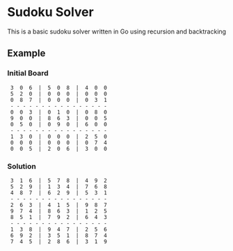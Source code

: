 # Sudoku Solver
This is a basic sudoku solver written in Go using recursion and backtracking

## Example

### Initial Board

```
 3  0  6  |  5  0  8  |  4  0  0 
 5  2  0  |  0  0  0  |  0  0  0 
 0  8  7  |  0  0  0  |  0  3  1 
 - - - - - - - - - - - - - - - -
 0  0  3  |  0  1  0  |  0  8  0 
 9  0  0  |  8  6  3  |  0  0  5 
 0  5  0  |  0  9  0  |  6  0  0 
 - - - - - - - - - - - - - - - -
 1  3  0  |  0  0  0  |  2  5  0 
 0  0  0  |  0  0  0  |  0  7  4 
 0  0  5  |  2  0  6  |  3  0  0
```

### Solution
```
 3  1  6  |  5  7  8  |  4  9  2 
 5  2  9  |  1  3  4  |  7  6  8 
 4  8  7  |  6  2  9  |  5  3  1 
 - - - - - - - - - - - - - - - -
 2  6  3  |  4  1  5  |  9  8  7 
 9  7  4  |  8  6  3  |  1  2  5 
 8  5  1  |  7  9  2  |  6  4  3 
 - - - - - - - - - - - - - - - -
 1  3  8  |  9  4  7  |  2  5  6 
 6  9  2  |  3  5  1  |  8  7  4 
 7  4  5  |  2  8  6  |  3  1  9 

```